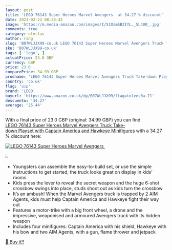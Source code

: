 ```yaml
---
layout: post
title: 'LEGO 76143 Super Heroes Marvel Avengers  at 34.27 % discount'
date: 2021-02-23 08:28:42
image: 'https://m.media-amazon.com/images/I/51OzmSB2IYL._SL400_.jpg'
comments: true
category: ofertas
author: ring
slug: 'B07WLJJX99-co.uk LEGO 76143 Super Heroes Marvel Avengers Truck Take-down...'
sku: 'B07WLJJX99-co.uk'
tags: [ 'lego', ]
actualPrice: 23.0 GBP
currency: GBP
price: 23.0
comparePrice: 34.99 GBP
prodname: 'LEGO 76143 Super Heroes Marvel Avengers Truck Take-down Playset with Captain America and Hawkeye Minifigures'
country: 'co.uk'
flag: '🇬🇧'
brand: 'LEGO'
buyurl: 'https://www.amazon.co.uk/dp/B07WLJJX99/?tag=tolees0a-21'
descuento: '34.27'
average: '25.44'
---
```


With a final price of 23.0 GBP (original: 34.99 GBP) you can find [LEGO 76143 Super Heroes Marvel Avengers Truck Take-down Playset with Captain America and Hawkeye Minifigures](https://www.amazon.co.uk/dp/B07WLJJX99/?tag=tolees0a-21) with a  34.27 % discount here:

[![LEGO 76143 Super Heroes Marvel Avengers ](https://m.media-amazon.com/images/I/51OzmSB2IYL._SL400_.jpg)](https://www.amazon.co.uk/dp/B07WLJJX99/?tag=tolees0a-21)

ℹ️:

- Youngsters can assemble the easy-to-build set, or use the simple instructions to get started, the truck looks great on display in kids’ rooms
- Kids press the lever to reveal the secret weapon and the huge 6-shot crossbow swings into place, studs shoot out as kids turn the crossbow
- It’s an ambush! When the Marvel Avengers truck is trapped by 2 AIM Agents, kids must help Captain America and Hawkeye fight their way out
- Features a motor-trike with a big front wheel, a drone and the impressive, weaponised and armoured Avengers truck with its hidden weapon
- Includes four minifigures: Captain America with his shield, Hawkeye with his bow and two AIM Agents, with a gun, flame thrower and jetpack

[🛒 Buy it!!](https://www.amazon.co.uk/dp/B07WLJJX99/?tag=tolees0a-21)
